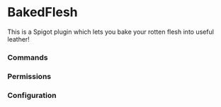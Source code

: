 # BakedFlesh

This is a Spigot plugin which lets you bake your rotten flesh into useful leather!

### Commands

### Permissions

### Configuration